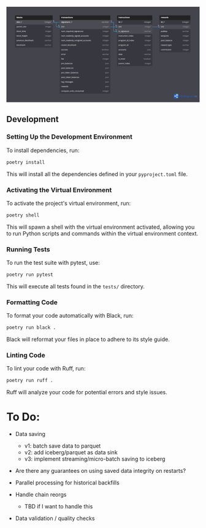![Solana data relational model](solana_data_relational_model.png)

## Development

### Setting Up the Development Environment

To install dependencies, run:

```bash
poetry install
```

This will install all the dependencies defined in your `pyproject.toml` file.

### Activating the Virtual Environment

To activate the project's virtual environment, run:

```bash
poetry shell
```

This will spawn a shell with the virtual environment activated, allowing you to run 
Python scripts and commands within the virtual environment context.

### Running Tests

To run the test suite with pytest, use:

```bash
poetry run pytest
```

This will execute all tests found in the `tests/` directory.

### Formatting Code

To format your code automatically with Black, run:

```bash
poetry run black .
```

Black will reformat your files in place to adhere to its style guide.

### Linting Code

To lint your code with Ruff, run:

```bash
poetry run ruff .
```

Ruff will analyze your code for potential errors and style issues.





# To Do:

- Data saving
    - v1: batch save data to parquet
    - v2: add iceberg/parquet as data sink
    - v3: implement streaming/micro-batch saving to iceberg

- Are there any guarantees on using saved data integrity on restarts?

- Parallel processing for historical backfills

- Handle chain reorgs
    - TBD if I want to handle this

- Data validation / quality checks